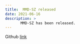 ```yaml
---
title:  MMD-SZ released
date: 2021-06-16
description: >
       MMD-SZ has been released.
---
```



Github <a href="https://github.com/szcompressor/MMD-SZ">link</a>
    
